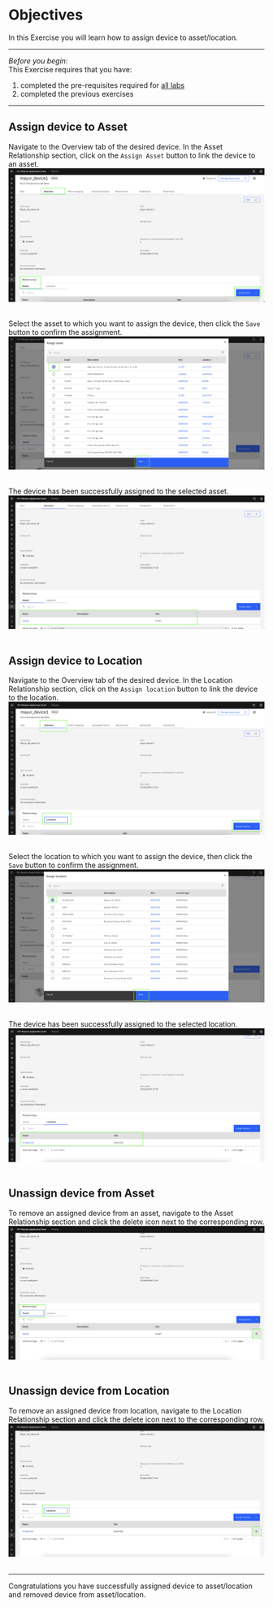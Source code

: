 # Objectives
In this Exercise you will learn how to assign device to asset/location.

---
*Before you begin:*  
This Exercise requires that you have:

1. completed the pre-requisites required for [all labs](prereqs.md)
2. completed the previous exercises
 
---

## Assign device to Asset

Navigate to the Overview tab of the desired device. In the Asset Relationship section, click on the `Assign Asset` button to link the device to an asset.
![Assign to asset](img/device_relation01.png)</br></br>

Select the asset to which you want to assign the device, then click the `Save` button to confirm the assignment.
![Assign to asset](img/device_relation02.png)</br></br>

The device has been successfully assigned to the selected asset.
![Assign to asset](img/device_relation03.png)</br></br>

## Assign device to Location

Navigate to the Overview tab of the desired device. In the Location Relationship section, click on the `Assign location` button to link the device to the location.
![Assign to location](img/device_relation04.png)</br></br>

Select the location to which you want to assign the device, then click the `Save` button to confirm the assignment.
![Assign to location](img/device_relation05.png)</br></br>

The device has been successfully assigned to the selected location.
![Assign to location](img/device_relation06.png)</br></br>

## Unassign device from Asset

To remove an assigned device from an asset, navigate to the Asset Relationship section and click the delete icon next to the corresponding row.
![Unassign from asset](img/device_relation07.png)</br></br>

## Unassign device from Location

To remove an assigned device from location, navigate to the Location Relationship section and click the delete icon next to the corresponding row.
![Unassign from location](img/device_relation08.png)</br></br>


---
Congratulations you have successfully assigned device to asset/location and removed device from asset/location.</br>

